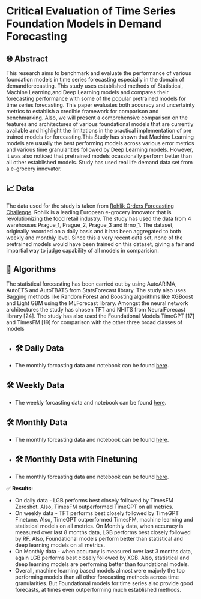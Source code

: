# Critical Evaluation of Time Series Foundation Models in Demand Forecasting

## 🌐 Abstract
This research aims to benchmark and evaluate the performance of various foundation models in time series forecasting especially in the domain of demandforecasting. This study uses established methods of Statistical, Machine Learning,and Deep Learning models and compares their forecasting performance with some of the popular pretrained models for time series forecasting. This paper evaluates both accuracy and uncertainty metrics to establish a credible framework for comparison and benchmarking. Also, we will present a comprehensive comparison on the features and architectures of various foundational models that are currently available and highlight the limitations in the practical implementation of pre trained models for forecasting.This Study has shown that Machine Learning models are usually the best performing models across various error metrics and various time granularities followed by Deep Learning models. However, it was also noticed that pretrained models ocassionally perform better than all other established models. Study has used real life demand data set from a e-grocery innovator. 

## 📈 Data
The data used for the study is taken from [Rohlik Orders Forecasting Challenge](https://www.kaggle.com/competitions/rohlik-orders-forecasting-challenge). Rohlik is a leading European e-grocery innovator that is revolutionizing the food retail industry. The study has used the data from 4 warehouses Prague_1, Prague_2, Prague_3 and Brno_1. The dataset, originally recorded on a daily basis and it has been aggregated to both weekly and monthly level. Since this a very recent data set, none of the pretrained models would have been trained on this dataset, giving a fair and impartial way to judge capability of all models in comparision.

## 📄 Algorithms
The statistical forecasting has been carried out by using AutoARIMA, AutoETS and AutoTBATS from StatsForecast library. The study also uses Bagging methods like Random Forest and Boosting algorithms like XGBoost and Light GBM using the MLForecast library. Amongst the neural network architectures the study has chosen TFT and NHITS from NeuralForecast library [24]. The study has also used the Foundational Models TimeGPT [17] and TimesFM [19] for comparison with the other three broad classes of models

- ## 🛠️ Daily Data 
- The monthly forcasting data and notebook can be found [here](https://github.com/Satyajit-Chaudhuri/Critical_Evaluation-of_Foundational_Models_in_Demand_Forecasting/tree/main/Daily_Forecasting).
  
## 🛠️ Weekly Data
- The weekly forcasting data and notebook can be found [here](https://github.com/Satyajit-Chaudhuri/Critical_Evaluation-of_Foundational_Models_in_Demand_Forecasting/tree/main/Weekly_Forecasting).

## 🛠️ Monthly Data
- The monthly forcasting data and notebook can be found [here](https://github.com/Satyajit-Chaudhuri/Critical_Evaluation-of_Foundational_Models_in_Demand_Forecasting/tree/main/Monthly_Forecasting).

- ## 🛠️ Monthly Data with Finetuning
- The monthly forcasting data and notebook can be found [here](https://github.com/Satyajit-Chaudhuri/Critical_Evaluation-of_Foundational_Models_in_Demand_Forecasting/tree/main/Monthly_Forecasting_with_TimeGPT_Finetuned).

✅ **Results:** 

- On daily data -  LGB performs best closely followed by TimesFM Zeroshot. Also, TimesFM outperformed TimeGPT on all metrics.
- On weekly data - TFT performs best closely followed by TimeGPT Finetune. Also, TimeGPT outperformed TimesFM, machine learning and statistical models on all metrics. On Monthly data, when accuracy is measured over last 8 months data, LGB performs best closely followed by RF. Also, Foundational models perform better than statistical and deep learning models on all metrics.
- On Monthly data - when accuracy is measured over last 3 months data, again LGB performs best closely followed by XGB. Also, statistical and deep learning models are performing better than foundational models.
- Overall, machine learning based models almost were majorly the top performing models than all other forecasting methods across time granularities. But Foundational models for time series also provide good forecasts, at times even outperforming much established methods.

